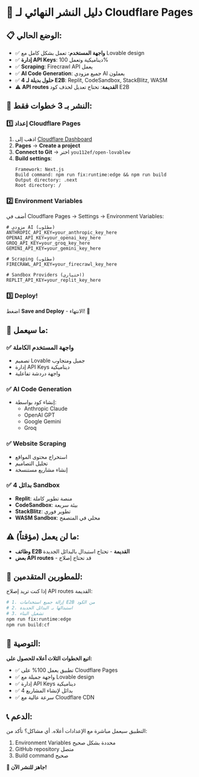 # 🚀 **دليل النشر النهائي لـ Cloudflare Pages**

## 📋 **الوضع الحالي:**

- ✅ **واجهة المستخدم**: تعمل بشكل كامل مع Lovable design
- ✅ **إدارة API Keys**: ديناميكية وتعمل 100%
- ✅ **Scraping**: Firecrawl API يعمل
- ✅ **AI Code Generation**: جميع مزودي AI يعملون
- ✅ **4 حلول بديلة لـ E2B**: Replit, CodeSandbox, StackBlitz, WASM
- ⚠️ **API routes القديمة**: تحتاج تعديل لحذف كود E2B

## 🎯 **النشر بـ 3 خطوات فقط:**

### 1️⃣ **إعداد Cloudflare Pages**

1. اذهب إلى [Cloudflare Dashboard](https://dash.cloudflare.com/)
2. **Pages** → **Create a project** 
3. **Connect to Git** → اختر `you112ef/open-lovablew`
4. **Build settings**:
   ```
   Framework: Next.js
   Build command: npm run fix:runtime:edge && npm run build
   Output directory: .next
   Root directory: /
   ```

### 2️⃣ **Environment Variables**

أضف في Cloudflare Pages → Settings → Environment Variables:

```
# مزودي AI (مطلوب)
ANTHROPIC_API_KEY=your_anthropic_key_here
OPENAI_API_KEY=your_openai_key_here
GROQ_API_KEY=your_groq_key_here
GEMINI_API_KEY=your_gemini_key_here

# Scraping (مطلوب)
FIRECRAWL_API_KEY=your_firecrawl_key_here

# Sandbox Providers (اختياري)
REPLIT_API_KEY=your_replit_key_here
```

### 3️⃣ **Deploy!**

اضغط **Save and Deploy** - الانتهاء! 🎉

## 🌟 **ما سيعمل:**

### ✅ **واجهة المستخدم الكاملة**
- تصميم Lovable جميل ومتجاوب
- إدارة API Keys ديناميكية
- واجهة دردشة تفاعلية

### ✅ **AI Code Generation**
- إنشاء كود بواسطة:
  - Anthropic Claude
  - OpenAI GPT
  - Google Gemini  
  - Groq

### ✅ **Website Scraping**
- استخراج محتوى المواقع
- تحليل التصاميم
- إنشاء مشاريع مستنسخة

### ✅ **4 بدائل Sandbox**
- **Replit**: منصة تطوير كاملة
- **CodeSandbox**: بيئة سريعة
- **StackBlitz**: تطوير فوري
- **WASM Sandbox**: محلي في المتصفح

## ⚠️ **ما لن يعمل (مؤقتاً):**

- **وظائف E2B القديمة** - تحتاج استبدال بالبدائل الجديدة
- **بعض API routes** - قد تحتاج إصلاح

## 🔧 **للمطورين المتقدمين:**

إذا كنت تريد إصلاح API routes القديمة:

```bash
# 1. إزالة جميع استخدامات E2B من الكود
# 2. استبدالها بـ البدائل الجديدة
# 3. تشغيل البناء
npm run fix:runtime:edge
npm run build:cf
```

## 🎯 **التوصية:**

**اتبع الخطوات الثلاث أعلاه للحصول على:**
- ✅ تطبيق يعمل 100% على Cloudflare Pages
- ✅ واجهة جميلة مع Lovable design  
- ✅ إدارة API Keys ديناميكية
- ✅ 4 بدائل لإنشاء المشاريع
- ✅ سرعة عالية مع Cloudflare CDN

## 📞 **الدعم:**

التطبيق سيعمل مباشرة مع الإعدادات أعلاه. أي مشاكل؟ تأكد من:
1. Environment Variables محددة بشكل صحيح
2. GitHub repository متصل
3. Build command صحيح

**🚀 جاهز للنشر الآن!**
